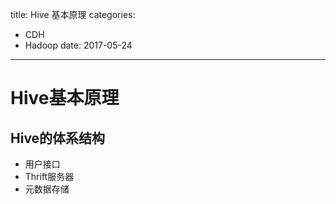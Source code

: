 title: Hive 基本原理
categories: 
- CDH
- Hadoop
date: 2017-05-24
---
# Hive基本原理
## Hive的体系结构
- 用户接口
- Thrift服务器
- 元数据存储 
